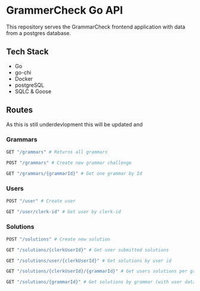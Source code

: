 # GrammerCheck Go API
This repository serves the GrammarCheck frontend application with data from a postgres database. 

## Tech Stack
- Go
- go-chi
- Docker
- postgreSQL
- SQLC & Goose

## Routes
As this is still underdevlopment this will be updated and 
### Grammars
```bash
GET "/grammars" # Returns all grammars

POST "/grammars" # Create new grammar challenge

GET "/grammars/{grammarId}" # Get one grammar by Id
```
### Users
```bash
POST "/user" # Create user

GET "/user/clerk-id" # Get user by clerk-id
```
### Solutions
```bash
POST "/solutions" # Create new solution

GET "/solutions/{clerkUserId}" # Get user submitted solutions

GET "/solutions/user/{clerkUserId}" # Get solutions by user id

GET "/solutions/{clerkUserId}/{grammarId}" # Get users solutions per grammar (check if they have completed a grammar)

GET "/solutions/{grammarId}" # Get solutions by grammar (with user data)
```
